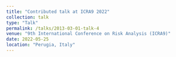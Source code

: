 ```yaml
---
title: "Contributed talk at ICRA9 2022"
collection: talk
type: "Talk"
permalink: /talks/2013-03-01-talk-4
venue: "9th International Conference on Risk Analysis (ICRA9)"
date: 2022-05-25
location: "Perugia, Italy"
---
```


